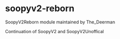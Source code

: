 # soopyv2-reborn
SoopyV2Reborn module maintained by The_Deerman

Continuation of SoopyV2 and SoopyV2Unoffical
